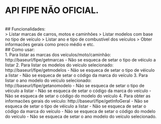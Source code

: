 # API FIPE NÃO OFICIAL.
<br />
## Funcionalidades: <br />
> Listar marcas de carros, motos e caminhões
> Listar modelos com base no tipo de veículo
> Listar ano e tipo de combustível dos veículos
> Obter informacões gerais como preco médio e etc.
<br />
## Como usar: <br />
1. Para listar as marcas dos veículos/moto/caminhão: http://baseurl/fipe/getmarcas
   - Não se esqueca de setar o tipo de véiculo a listar
2. Para listar os modelos do veículo selecionado: http://baseurl/fipe/getmodelos
   - Não se esqueca de setar o tipo de véiculo a listar
   - Não se esqueca de setar o código da marca do veículo
3. Para listar o ano modelo do veículo selecionado: http://baseurl/fipe/getanomodelo
   - Não se esqueca de setar o tipo de véiculo a listar
   - Não se esqueca de setar o código da marca do veículo
   - Não se esqueca de setar o código do modelo do veículo
4. Para obter as informacões gerais do veículo: http://baseurl/fipe/getInfoGeral
   - Não se esqueca de setar o tipo de véiculo a listar
   - Não se esqueca de setar o código da marca do veículo
   - Não se esqueca de setar o código do modelo do veículo
   - Não se esqueca de setar o ano modelo do veículo selecionado.
<br />


